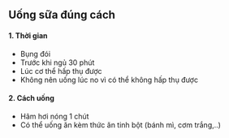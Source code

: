 ## Uống sữa đúng cách

#### 1. Thời gian
* Bụng đói
* Trước khi ngủ 30 phút
* Lúc cơ thể hấp thụ được
* Không nên uống lúc no vì có thể không hấp thụ được

#### 2. Cách uống
* Hâm hơi nóng 1 chút
* Có thể uống ăn kèm thức ăn tinh bột (bánh mì, cơm trắng,..)
